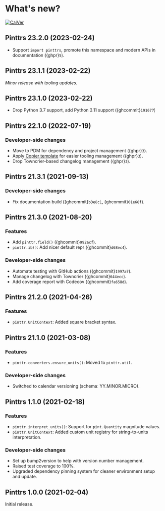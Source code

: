 # What's new?

[![CalVer](https://img.shields.io/badge/calver-YY.MINOR.MICRO-blue?style=flat-square)](https://calver.org/)

## Pinttrs 23.2.0 (2023-02-24)

* Support `import pinttrs`, promote this namespace and modern APIs in documentation ({ghpr}`5`).

## Pinttrs 23.1.1 (2023-02-22)

*Minor release with tooling updates.*

## Pinttrs 23.1.0 (2023-02-22)

* Drop Python 3.7 support, add Python 3.11 support ({ghcommit}`191677`)

## Pinttrs 22.1.0 (2022-07-19)

### Developer-side changes

* Move to PDM for dependency and project management ({ghpr}`3`).
* Apply [Copier template](https://github.com/leroyvn/copier-pdm) for easier
  tooling management ({ghpr}`3`).
* Drop Towncrier-based changelog management ({ghpr}`3`).

## Pinttrs 21.3.1 (2021-09-13)

### Developer-side changes

* Fix documentation build ({ghcommit}`b3e8c1`, {ghcommit}`01e68f`).

## Pinttrs 21.3.0 (2021-08-20)

### Features

* Add ``pinttr.field()`` ({ghcommit}`992acf`).
* ``pinttr.ib()``: Add nicer default repr ({ghcommit}`d68ec4`).


### Developer-side changes

* Automate testing with GitHub actions ({ghcommit}`1997a7`).
* Manage changelog with Towncrier ({ghcommit}`644ecc`).
* Add coverage report with Codecov ({ghcommit}`fa658d`).


## Pinttrs 21.2.0 (2021-04-26)

### Features

* ``pinttr.UnitContext``: Added square bracket syntax.

## Pinttrs 21.1.0 (2021-03-08)

### Features

* ``pinttr.converters.ensure_units()``: Moved to ``pinttr.util``.

### Developer-side changes

* Switched to calendar versioning (schema: YY.MINOR.MICRO).

## Pinttrs 1.1.0 (2021-02-18)

### Features

* ``pinttr.interpret_units()``: Support for ``pint.Quantity`` magnitude values.
* ``pinttr.UnitContext``: Added custom unit registry for string-to-units interpretation.

### Developer-side changes

* Set up bump2version to help with version number management.
* Raised test coverage to 100%.
* Upgraded dependency pinning system for cleaner environment setup and update.

## Pinttrs 1.0.0 (2021-02-04)

Initial release.
